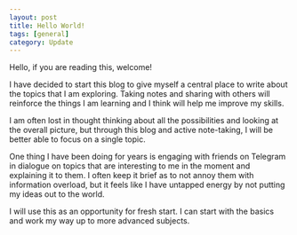 ```yaml
---
layout: post
title: Hello World!
tags: [general]
category: Update
---
```

Hello, if you are reading this, welcome! 

I have decided to start this blog to give myself a central place to write about the topics that I am exploring. Taking notes and sharing with others will reinforce the things I am learning and I think will help me improve my skills.

I am often lost in thought thinking about all the possibilities and looking at the overall picture, but through this blog and active note-taking, I will be better able to focus on a single topic.

One thing I have been doing for years is engaging with friends on Telegram in dialogue on topics that are interesting to me in the moment and explaining it to them. I often keep it brief as to not annoy them with information overload, but it feels like I have untapped energy by not putting my ideas out to the world.

I will use this as an opportunity for fresh start. I can start with the basics and work my way up to more advanced subjects.
